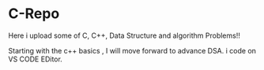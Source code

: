 # C-Repo 

Here i upload some of C, C++, Data Structure and algorithm Problems!!

Starting with the c++ basics , I will move forward to advance DSA.
 i code on VS CODE EDitor.

